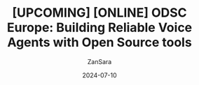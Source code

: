 ---
title: "[UPCOMING] [ONLINE] ODSC Europe: Building Reliable Voice Agents with Open Source tools"
date: 2024-07-10
author: "ZanSara"
tags: [LLM, Python, AI, Agents, ODSC]
externalLink: https://odsc.com/europe/speakers
---